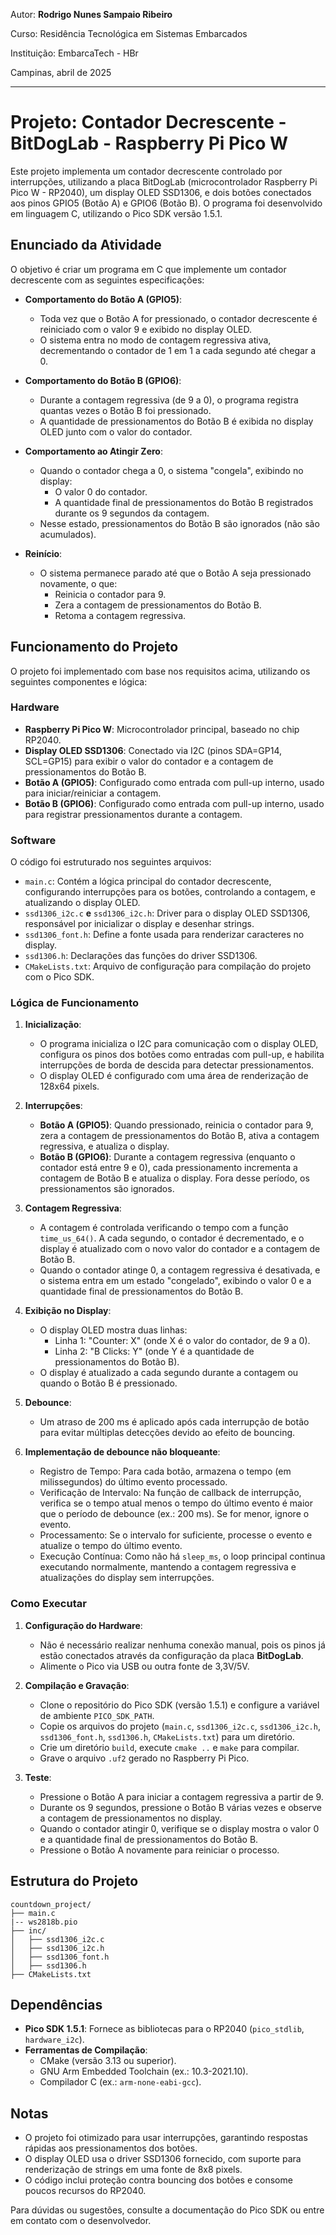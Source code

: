 Autor: **Rodrigo Nunes Sampaio Ribeiro**

Curso: Residência Tecnológica em Sistemas Embarcados

Instituição: EmbarcaTech - HBr

Campinas, abril de 2025

---

# Projeto: Contador Decrescente - BitDogLab - Raspberry Pi Pico W

Este projeto implementa um contador decrescente controlado por interrupções, utilizando a placa BitDogLab (microcontrolador Raspberry Pi Pico W - RP2040), um display OLED SSD1306, e dois botões conectados aos pinos GPIO5 (Botão A) e GPIO6 (Botão B). O programa foi desenvolvido em linguagem C, utilizando o Pico SDK versão 1.5.1.

## Enunciado da Atividade

O objetivo é criar um programa em C que implemente um contador decrescente com as seguintes especificações:

- **Comportamento do Botão A (GPIO5)**:

  - Toda vez que o Botão A for pressionado, o contador decrescente é reiniciado com o valor 9 e exibido no display OLED.
  - O sistema entra no modo de contagem regressiva ativa, decrementando o contador de 1 em 1 a cada segundo até chegar a 0.

- **Comportamento do Botão B (GPIO6)**:

  - Durante a contagem regressiva (de 9 a 0), o programa registra quantas vezes o Botão B foi pressionado.
  - A quantidade de pressionamentos do Botão B é exibida no display OLED junto com o valor do contador.

- **Comportamento ao Atingir Zero**:

  - Quando o contador chega a 0, o sistema "congela", exibindo no display:
    - O valor 0 do contador.
    - A quantidade final de pressionamentos do Botão B registrados durante os 9 segundos da contagem.
  - Nesse estado, pressionamentos do Botão B são ignorados (não são acumulados).

- **Reinício**:

  - O sistema permanece parado até que o Botão A seja pressionado novamente, o que:
    - Reinicia o contador para 9.
    - Zera a contagem de pressionamentos do Botão B.
    - Retoma a contagem regressiva.

## Funcionamento do Projeto

O projeto foi implementado com base nos requisitos acima, utilizando os seguintes componentes e lógica:

### Hardware

- **Raspberry Pi Pico W**: Microcontrolador principal, baseado no chip RP2040.
- **Display OLED SSD1306**: Conectado via I2C (pinos SDA=GP14, SCL=GP15) para exibir o valor do contador e a contagem de pressionamentos do Botão B.
- **Botão A (GPIO5)**: Configurado como entrada com pull-up interno, usado para iniciar/reiniciar a contagem.
- **Botão B (GPIO6)**: Configurado como entrada com pull-up interno, usado para registrar pressionamentos durante a contagem.

### Software

O código foi estruturado nos seguintes arquivos:

- `main.c`: Contém a lógica principal do contador decrescente, configurando interrupções para os botões, controlando a contagem, e atualizando o display OLED.
- `ssd1306_i2c.c` **e** `ssd1306_i2c.h`: Driver para o display OLED SSD1306, responsável por inicializar o display e desenhar strings.
- `ssd1306_font.h`: Define a fonte usada para renderizar caracteres no display.
- `ssd1306.h`: Declarações das funções do driver SSD1306.
- `CMakeLists.txt`: Arquivo de configuração para compilação do projeto com o Pico SDK.

### Lógica de Funcionamento

1. **Inicialização**:

   - O programa inicializa o I2C para comunicação com o display OLED, configura os pinos dos botões como entradas com pull-up, e habilita interrupções de borda de descida para detectar pressionamentos.
   - O display OLED é configurado com uma área de renderização de 128x64 pixels.

2. **Interrupções**:

   - **Botão A (GPIO5)**: Quando pressionado, reinicia o contador para 9, zera a contagem de pressionamentos do Botão B, ativa a contagem regressiva, e atualiza o display.
   - **Botão B (GPIO6)**: Durante a contagem regressiva (enquanto o contador está entre 9 e 0), cada pressionamento incrementa a contagem de Botão B e atualiza o display. Fora desse período, os pressionamentos são ignorados.

3. **Contagem Regressiva**:

   - A contagem é controlada verificando o tempo com a função `time_us_64()`. A cada segundo, o contador é decrementado, e o display é atualizado com o novo valor do contador e a contagem de Botão B.
   - Quando o contador atinge 0, a contagem regressiva é desativada, e o sistema entra em um estado "congelado", exibindo o valor 0 e a quantidade final de pressionamentos do Botão B.

4. **Exibição no Display**:

   - O display OLED mostra duas linhas:
     - Linha 1: "Counter: X" (onde X é o valor do contador, de 9 a 0).
     - Linha 2: "B Clicks: Y" (onde Y é a quantidade de pressionamentos do Botão B).
   - O display é atualizado a cada segundo durante a contagem ou quando o Botão B é pressionado.

5. **Debounce**:

   - Um atraso de 200 ms é aplicado após cada interrupção de botão para evitar múltiplas detecções devido ao efeito de bouncing.

6. **Implementação de debounce não bloqueante**:
   
   - Registro de Tempo: Para cada botão, armazena o tempo (em milissegundos) do último evento processado.
   - Verificação de Intervalo: Na função de callback de interrupção, verifica se o tempo atual menos o tempo do último evento é maior que o período de debounce (ex.: 200 ms). Se for menor, ignore o evento.
   - Processamento: Se o intervalo for suficiente, processe o evento e atualize o tempo do último evento.
   - Execução Contínua: Como não há `sleep_ms`, o loop principal continua executando normalmente, mantendo a contagem regressiva e atualizações do display sem interrupções.

### Como Executar

1. **Configuração do Hardware**:

   - Não é necessário realizar nenhuma conexão manual, pois os pinos já estão conectados através da configuração da placa **BitDogLab**.
   - Alimente o Pico via USB ou outra fonte de 3,3V/5V.

2. **Compilação e Gravação**:

   - Clone o repositório do Pico SDK (versão 1.5.1) e configure a variável de ambiente `PICO_SDK_PATH`.
   - Copie os arquivos do projeto (`main.c`, `ssd1306_i2c.c`, `ssd1306_i2c.h`, `ssd1306_font.h`, `ssd1306.h`, `CMakeLists.txt`) para um diretório.
   - Crie um diretório `build`, execute `cmake ..` e `make` para compilar.
   - Grave o arquivo `.uf2` gerado no Raspberry Pi Pico.

3. **Teste**:

   - Pressione o Botão A para iniciar a contagem regressiva a partir de 9.
   - Durante os 9 segundos, pressione o Botão B várias vezes e observe a contagem de pressionamentos no display.
   - Quando o contador atingir 0, verifique se o display mostra o valor 0 e a quantidade final de pressionamentos do Botão B.
   - Pressione o Botão A novamente para reiniciar o processo.

## Estrutura do Projeto

```
countdown_project/
├── main.c
|-- ws2818b.pio
├── inc/
│   ├── ssd1306_i2c.c
│   ├── ssd1306_i2c.h
│   ├── ssd1306_font.h
│   ├── ssd1306.h
├── CMakeLists.txt
```

## Dependências

- **Pico SDK 1.5.1**: Fornece as bibliotecas para o RP2040 (`pico_stdlib`, `hardware_i2c`).
- **Ferramentas de Compilação**:
  - CMake (versão 3.13 ou superior).
  - GNU Arm Embedded Toolchain (ex.: 10.3-2021.10).
  - Compilador C (ex.: `arm-none-eabi-gcc`).

## Notas

- O projeto foi otimizado para usar interrupções, garantindo respostas rápidas aos pressionamentos dos botões.
- O display OLED usa o driver SSD1306 fornecido, com suporte para renderização de strings em uma fonte de 8x8 pixels.
- O código inclui proteção contra bouncing dos botões e consome poucos recursos do RP2040.

Para dúvidas ou sugestões, consulte a documentação do Pico SDK ou entre em contato com o desenvolvedor.
